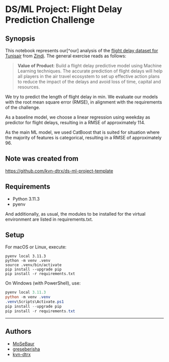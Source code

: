 # DS/ML Project: Flight Delay Prediction Challenge

## Synopsis

This notebook represents our[^our] analysis of the [flight delay dataset for Tunisair](https://zindi.africa/competitions/flight-delay-prediction-challenge) from [Zindi](https://zindi.africa). The general exercise reads as follows:

> **Value of Product**: Build a flight delay predictive model using Machine Learning techniques. The accurate prediction of flight delays will help all players in the air travel ecosystem to set up effective action plans to reduce the impact of the delays and avoid loss of time, capital and resources.

We try to predict the length of flight delay in $\mathrm{min}$. We evaluate our models with the root mean square error ($\mathrm{RMSE}$), in alignment with the requirements of the challenge.

As a baseline model, we choose a linear regression using weekday as predictor for flight delays, resulting in a $\mathrm{RMSE}$ of approximately $114$.

As the main ML model, we used CatBoost that is suited for situation where the majority of features is categorical, resulting in a $\mathrm{RMSE}$ of approximately $96$.

## Note was created from

<https://github.com/kvn-dtrx/ds-ml-project-template>

## Requirements

- Python 3.11.3
- pyenv
<!-- - Node.js -->

And additionally, as usual, the modules to be installed for the virtual environment are listed in requirements.txt.

## Setup

For macOS or Linux, execute:

``` shell
pyenv local 3.11.3
python -m venv .venv
source .venv/bin/activate
pip install --upgrade pip
pip install -r requirements.txt
```

On Windows (with PowerShell), use:

``` powershell
pyenv local 3.11.3
python -m venv .venv
.venv\Scripts\Activate.ps1
pip install --upgrade pip
pip install -r requirements.txt
```

---

## Authors

- [MoSeBaur](https://github.com/MoSeBaur)
- [greseberisha](https://github.com/greseberisha)
- [kvn-dtrx](https://github.com/kvn-dtrx)
